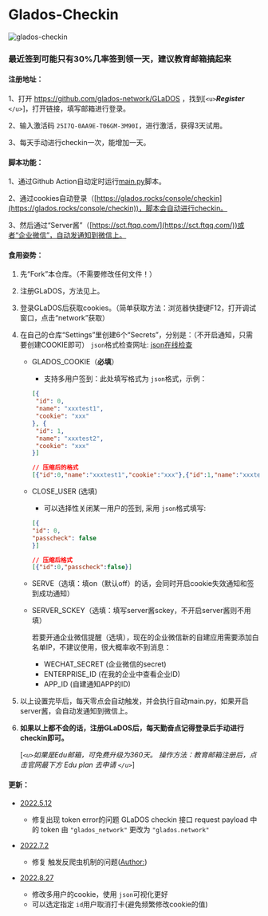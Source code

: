 # Glados-Checkin

![glados-checkin](https://github.com/hbstarjason/glados-checkin/workflows/glados-checkin/badge.svg)

### **最近签到可能只有30%几率签到领一天，建议教育邮箱搞起来**

#### 注册地址：

1、打开 https://github.com/glados-network/GLaDOS ，找到[`<u>`***Register*** `</u>`]，打开链接，填写邮箱进行登录。

2、输入激活码 `25I7Q-0AA9E-T06GM-3M90I`，进行激活，获得3天试用。

3、每天手动进行checkin一次，能增加一天。

#### 脚本功能：

1、通过Github Action自动定时运行[main.py](https://github.com/AstbReal/glados-checkin/blob/master/glados/main.py)脚本。

2、通过cookies自动登录（[https://glados.rocks/console/checkin](https://glados.rocks/console/checkin))，脚本会自动进行checkin。

3、然后通过“Server酱”（[https://sct.ftqq.com/](https://sct.ftqq.com/))或者“企业微信”，自动发通知到微信上。

#### 食用姿势：

1. 先“Fork”本仓库。（不需要修改任何文件！）
2. 注册GLaDOS，方法见上。
3. 登录GLaDOS后获取cookies。（简单获取方法：浏览器快捷键F12，打开调试窗口，点击“network”获取）
4. 在自己的仓库“Settings”里创建6个“Secrets”，分别是：（不开启通知，只需要创建COOKIE即可）
   `json`格式检查网址: [json在线检查](https://www.sojson.com/)

   - GLADOS_COOKIE（**必填**）

     - 支持多用户签到：此处填写格式为 `json`格式，示例：

     ```json
     [{
      "id": 0,
      "name": "xxxtest1",
      "cookie": "xxx"
     }, {
      "id": 1,
      "name": "xxxtest2",
      "cookie": "xxx"
     }]

     // 压缩后的格式
     [{"id":0,"name":"xxxtest1","cookie":"xxx"},{"id":1,"name":"xxxtest2","cookie":"xxx"}]
     ```
   - CLOSE_USER (选填)

     - 可以选择性关闭某一用户的签到, 采用 `json`格式填写:

     ```json
     [{
     "id": 0,
     "passcheck": false
     }]

     // 压缩后格式
     [{"id":0,"passcheck":false}]
     ```
   - SERVE（选填：填on（默认off）的话，会同时开启cookie失效通知和签到成功通知）
   - SERVER_SCKEY（选填：填写server酱sckey，不开启server酱则不用填）

     若要开通企业微信提醒（选填），现在的企业微信新的自建应用需要添加白名单IP，不建议使用，很大概率收不到消息：

     - WECHAT_SECRET (企业微信的secret)
     - ENTERPRISE_ID (在我的企业中查看企业ID)
     - APP_ID (自建通知APP的ID)
5. 以上设置完毕后，每天零点会自动触发，并会执行自动main.py，如果开启server酱，会自动发通知到微信上。
6. **如果以上都不会的话，注册GLaDOS后，每天勤奋点记得登录后手动进行checkin即可。**

   [*`<u>`如果是Edu邮箱，可免费升级为360天。 操作方法：教育邮箱注册后，点击官网最下方 Edu plan 去申请 `</u>`*]

#### 更新：

- [2022.5.12](https://github.com/AstbReal/glados-checkin/blob/master/README.md)

  - 修复出现 token error的问题
    GLaDOS checkin 接口 request payload 中的 token 由 `"glados_network"` 更改为 `"glados.network"`
- [2022.7.2](https://github.com/AstbReal/glados-checkin/blob/master/README.md)

  - 修复 触发反爬虫机制的问题([Author:](https://github.com/tyIceStream/GLaDOS_Checkin))
- [2022.8.27]()

  - 修改多用户的cookie，使用 `json`可视化更好
  - 可以选定指定 `id`用户取消打卡(避免频繁修改cookie的值)

